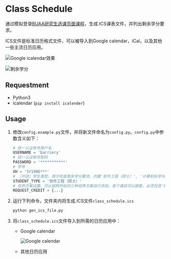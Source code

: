 # Class Schedule

通过模拟登录[BUAA研究生选课页面课程](http://gsmis.buaa.edu.cn/)，生成.ICS课表文件，并列出剩余学分要求。

ICS文件是标准日历格式文件，可以被导入到Google calendar，iCal，以及其他一些主流日历应用。

![Google icalendar效果](https://tva1.sinaimg.cn/large/006y8mN6ly1g6ziz237c8j31fx0u042n.jpg)

![剩余学分](https://tva1.sinaimg.cn/large/006y8mN6ly1g70g42snv1j30ym0he405.jpg)

## Requestment

- Python3
- icalendar (`pip install icalender`)

## Usage

1. 修改`config.example.py`文件，并将新文件命名为`config.py`。`config.py`中参数含义如下：

   ```python
   # 统一认证账号用户名
   USERNAME = 'barriery'
   # 统一认证账号密码
   PASSWORD = '***********'
   # 学号
   XH = 'SY1906***'
   # （可选）学生类型，用于检查剩余学分要求。内置'软件工程（硕士）', '计算机科学与技术（硕士）', '计算机技术（全日制专硕）'三种培养方案。
   STUDENT_TYPE = '软件工程（硕士）'
   # 培养方案设置。可以按照所给的三种培养方案自行添加，各个类目可以嵌套，必须包含'total'字段表示该类目所需的最低学分要求
   REQUEST_CREDIT = {...}
   ```

2. 运行下列命令，文件夹内将生成.ICS文件`class_schedule.ics`

   ```bash
   python gen_ics_file.py
   ```

3. 将`class_schedule.ics`文件导入到所需的日历应用中：

   - Google calendar

     ![Google calendar](https://tva1.sinaimg.cn/large/006y8mN6ly1g6zizxwh2aj31720lqq39.jpg)

   - 其他日历应用


